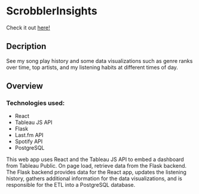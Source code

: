 # ScrobblerInsights
Check it out [here!](https://listenerinsights.s3.amazonaws.com/index.html)

## Decription
See my song play history and some data visualizations such as genre ranks over time, top artists, and my listening habits at different times of day.

## Overview
### Technologies used:
- React
- Tableau JS API
- Flask
- Last.fm API
- Spotify API
- PostgreSQL

This web app uses React and the Tableau JS API to embed a dashboard from Tableau Public. On page load, retrieve data from the Flask backend.
The Flask backend provides data for the React app, updates the listening history, gathers additional information for the data visualizations,
and is responsible for the ETL into a PostgreSQL database.

